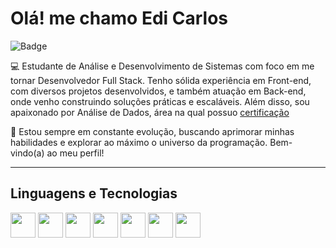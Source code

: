 # Olá! me chamo Edi Carlos

![Badge](https://img.shields.io/badge/Desenvolvedor-blue)

💻 Estudante de Análise e Desenvolvimento de Sistemas com foco em me tornar Desenvolvedor Full Stack.
Tenho sólida experiência em Front-end, com diversos projetos desenvolvidos, e também atuação em Back-end, onde venho construindo soluções práticas e escaláveis. Além disso, sou apaixonado por Análise de Dados, área na qual possuo [certificação](https://www.linkedin.com/in/ediicarlos/details/certifications)

🚀 Estou sempre em constante evolução, buscando aprimorar minhas habilidades e explorar ao máximo o universo da programação. Bem-vindo(a) ao meu perfil!

---

## Linguagens e Tecnologias

<img src="https://cdn.jsdelivr.net/gh/devicons/devicon/icons/html5/html5-original.svg" width="40" height="40"/> <img src="https://cdn.jsdelivr.net/gh/devicons/devicon/icons/css3/css3-original.svg" width="40" height="40"/> <img src="https://cdn.jsdelivr.net/gh/devicons/devicon/icons/javascript/javascript-original.svg" width="40" height="40"/> <img src="https://cdn.jsdelivr.net/gh/devicons/devicon/icons/python/python-original.svg" width="40" height="40"/> <img src="https://cdn.jsdelivr.net/gh/devicons/devicon/icons/git/git-original.svg" width="40" height="40"/> <img src="https://cdn.jsdelivr.net/gh/devicons/devicon/icons/mysql/mysql-original.svg" width="40" height="40"/> <img src="https://cdn.jsdelivr.net/gh/devicons/devicon/icons/java/java-original.svg" width="40" height="40"/> 
